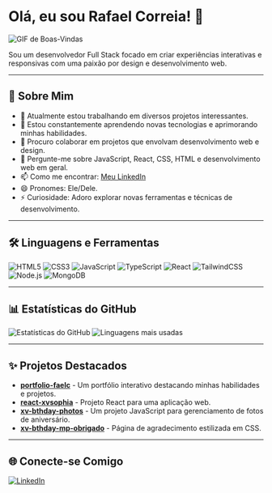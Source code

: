 # Olá, eu sou Rafael Correia! 👋

![GIF de Boas-Vindas](https://media.giphy.com/media/xT0GqssRweIhlz209i/giphy.gif)

Sou um desenvolvedor Full Stack focado em criar experiências interativas e responsivas com uma paixão por design e desenvolvimento web.

---

## 🚀 Sobre Mim

- 🔭 Atualmente estou trabalhando em diversos projetos interessantes.
- 🌱 Estou constantemente aprendendo novas tecnologias e aprimorando minhas habilidades.
- 👯 Procuro colaborar em projetos que envolvam desenvolvimento web e design.
- 💬 Pergunte-me sobre JavaScript, React, CSS, HTML e desenvolvimento web em geral.
- 📫 Como me encontrar: [Meu LinkedIn](https://www.linkedin.com/in/rafcsilva/)
- 😄 Pronomes: Ele/Dele.
- ⚡ Curiosidade: Adoro explorar novas ferramentas e técnicas de desenvolvimento.

---

## 🛠️ Linguagens e Ferramentas

![HTML5](https://img.shields.io/badge/HTML5-000?style=for-the-badge&logo=html5&logoColor=E34F26)
![CSS3](https://img.shields.io/badge/CSS3-000?style=for-the-badge&logo=css3&logoColor=1572B6)
![JavaScript](https://img.shields.io/badge/JavaScript-000?style=for-the-badge&logo=javascript&logoColor=F7DF1E)
![TypeScript](https://img.shields.io/badge/TypeScript-000?style=for-the-badge&logo=typescript&logoColor=3178C6)
![React](https://img.shields.io/badge/React-000?style=for-the-badge&logo=react&logoColor=61DAFB)
![TailwindCSS](https://img.shields.io/badge/TailwindCSS-000?style=for-the-badge&logo=tailwindcss&logoColor=06B6D4)
![Node.js](https://img.shields.io/badge/Node.js-000?style=for-the-badge&logo=node.js&logoColor=339933)
![MongoDB](https://img.shields.io/badge/MongoDB-000?style=for-the-badge&logo=mongodb&logoColor=47A248)

---

## 📊 Estatísticas do GitHub

![Estatísticas do GitHub](https://github-readme-stats.vercel.app/api?username=rafcsx&show_icons=true&theme=radical)
![Linguagens mais usadas](https://github-readme-stats.vercel.app/api/top-langs/?username=rafcsx&layout=compact&theme=radical)

---

## ✨ Projetos Destacados

- **[portfolio-faelc](https://github.com/rafcsx/portfolio-faelc)** - Um portfólio interativo destacando minhas habilidades e projetos.
- **[react-xvsophia](https://github.com/rafcsx/react-xvsophia)** - Projeto React para uma aplicação web.
- **[xv-bthday-photos](https://github.com/rafcsx/xv-bthday-photos)** - Um projeto JavaScript para gerenciamento de fotos de aniversário.
- **[xv-bthday-mp-obrigado](https://github.com/rafcsx/xv-bthday-mp-obrigado)** - Página de agradecimento estilizada em CSS.

---

## 🌐 Conecte-se Comigo

[![LinkedIn](https://img.shields.io/badge/LinkedIn-000?style=for-the-badge&logo=linkedin&logoColor=0E76A8)](https://www.linkedin.com/in/rafcsilva/)
